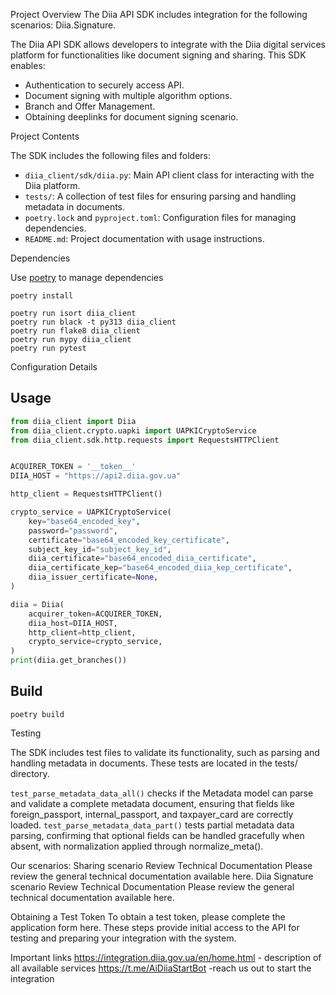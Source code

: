Project Overview
The Diia API SDK includes integration for the following scenarios: Diia.Signature.

The Diia API SDK allows developers to integrate with the Diia digital services platform for functionalities like document signing and sharing. This SDK enables:
- Authentication to securely access API.
- Document signing with multiple algorithm options.
- Branch and Offer Management.
- Obtaining deeplinks for document signing scenario.

Project Contents

The SDK includes the following files and folders:
- `diia_client/sdk/diia.py`: Main API client class for interacting with the Diia platform.
- `tests/`: A collection of test files for ensuring parsing and handling metadata in documents.
- `poetry.lock` and `pyproject.toml`: Configuration files for managing dependencies.
- `README.md`: Project documentation with usage instructions.

Dependencies

Use [poetry](https://github.com/sdispater/poetry) to manage dependencies

```shell
poetry install

poetry run isort diia_client
poetry run black -t py313 diia_client
poetry run flake8 diia_client
poetry run mypy diia_client
poetry run pytest
```

Configuration Details
## Usage

```python
from diia_client import Diia
from diia_client.crypto.uapki import UAPKICryptoService
from diia_client.sdk.http.requests import RequestsHTTPClient


ACQUIRER_TOKEN = '__token__'
DIIA_HOST = "https://api2.diia.gov.ua"

http_client = RequestsHTTPClient()

crypto_service = UAPKICryptoService(
    key="base64_encoded_key",
    password="password",
    certificate="base64_encoded_key_certificate",
    subject_key_id="subject_key_id",
    diia_certificate="base64_encoded_diia_certificate",
    diia_certificate_kep="base64_encoded_diia_kep_certificate",
    diia_issuer_certificate=None,
)

diia = Diia(
    acquirer_token=ACQUIRER_TOKEN,
    diia_host=DIIA_HOST,
    http_client=http_client,
    crypto_service=crypto_service,
)
print(diia.get_branches())
```

## Build

```shell
poetry build
```


Testing

The SDK includes test files to validate its functionality, such as parsing and handling metadata in documents. These tests are located in the tests/ directory.

```test_parse_metadata_data_all()``` checks if the Metadata model can parse and validate a complete metadata document, ensuring that fields like foreign_passport, internal_passport, and taxpayer_card are correctly loaded.
```test_parse_metadata_data_part()``` tests partial metadata data parsing, confirming that optional fields can be handled gracefully when absent, with normalization applied through normalize_meta().

Our scenarios: 
Sharing scenario
Review Technical Documentation
Please review the general technical documentation available here.
Diia Signature scenario
Review Technical Documentation
Please review the general technical documentation available here.

Obtaining a Test Token
To obtain a test token, please complete the application form here.
These steps provide initial access to the API for testing and preparing your integration with the system.

Important links
https://integration.diia.gov.ua/en/home.html - description of all available services
https://t.me/AiDiiaStartBot -reach us out to start the integration
